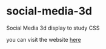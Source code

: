# social-media-3d
Social Media 3d display to study CSS

you can visit the website <a href = "https://carolfons.github.io/social-media-3d/">here</a>
